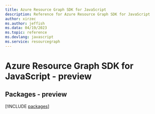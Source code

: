 ```yaml
---
title: Azure Resource Graph SDK for JavaScript
description: Reference for Azure Resource Graph SDK for JavaScript
author: xirzec
ms.author: jeffish
ms.data: 04/19/2023
ms.topic: reference
ms.devlang: javascript
ms.service: resourcegraph
---
```

# Azure Resource Graph SDK for JavaScript - preview
## Packages - preview
[!INCLUDE [packages](resource-graph-index.md)]